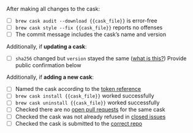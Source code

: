 <!-- Add an `X` in between the brackets to complete the following. If there’s a checkbox you can’t complete for any reason, that's okay. Just explain in detail why you weren’t able to do so. -->

After making all changes to the cask:

- [ ] `brew cask audit --download {{cask_file}}` is error-free
- [ ] `brew cask style --fix {{cask_file}}` reports no offenses
- [ ] The commit message includes the cask’s name and version

Additionally, if **updating a cask**:

- [ ] `sha256` changed but `version` stayed the same ([what is this?][version-checksum])
      Provide public confirmation below

Additionally, if **adding a new cask**:

- [ ] Named the cask according to the [token reference]
- [ ] `brew cask install {{cask_file}}` worked successfully
- [ ] `brew cask uninstall {{cask_file}}` worked successfully
- [ ] Checked there are no [open pull requests] for the same cask
- [ ] Checked the cask was not already refused in [closed issues]
- [ ] Checked the cask is submitted to the [correct repo]

[token reference]: https://github.com/caskroom/homebrew-cask/blob/master/doc/cask_language_reference/token_reference.md
[open pull requests]: https://github.com/caskroom/homebrew-cask/pulls
[closed issues]: https://github.com/caskroom/homebrew-cask/issues?q=is%3Aissue+is%3Aclosed
[correct repo]: https://github.com/caskroom/homebrew-cask/blob/master/doc/development/adding_a_cask.md#finding-a-home-for-your-cask
[version-checksum]: https://github.com/caskroom/homebrew-cask/blob/master/doc/cask_language_reference/stanzas/sha256.md#updating-the-sha256
